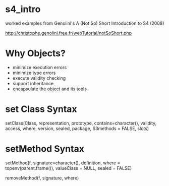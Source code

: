 # s4_intro
worked examples from Genolini's A (Not So) Short Introduction to S4 (2008)

http://christophe.genolini.free.fr/webTutorial/notSoShort.php

# Why Objects?
 - minimize execution errors
 - minimize type errors
 - execute validity checking
 - support inheritance
 - encapsulate the object and its tools

# set Class Syntax
setClass(Class, representation, prototype, contains=character(),
         validity, access, where, version, sealed, package,
         S3methods = FALSE, slots)

# setMethod Syntax
setMethod(f, signature=character(), definition,
          where = topenv(parent.frame()),
          valueClass = NULL, sealed = FALSE)

removeMethod(f, signature, where)
